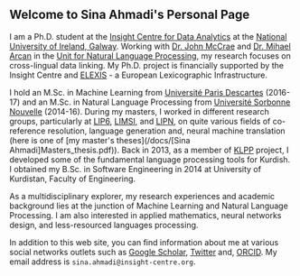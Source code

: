 ## Welcome to Sina Ahmadi's Personal Page

I am a Ph.D. student at the [Insight Centre for Data Analytics](https://www.insight-centre.org/) at the [National University of Ireland, Galway](http://www.nuigalway.ie/). Working with [Dr. John McCrae](https://john.mccr.ae/index) and [Dr. Mihael Arcan](https://nuig.insight-centre.org/unlp/people/members/mihael-arcan/) in the [Unit for Natural Language Processing](https://nuig.insight-centre.org/unlp/), my research focuses on cross-lingual data linking. My Ph.D. project is financially supported by the Insight Centre and [ELEXIS](https://elex.is/) - a European Lexicographic Infrastructure.

I hold an M.Sc. in Machine Learning from [Université Paris Descartes](http://www.mi.parisdescartes.fr/formations/master-informatique/specialite-intelligence-artificielle/) (2016-17) and an M.Sc. in Natural Language Processing from [Université Sorbonne Nouvelle](http://www.univ-paris3.fr/) (2014-16). During my masters, I worked in different research groups, particularly at [LIP6](https://www.lip6.fr/?LANG=en), [LIMSI](https://www.limsi.fr/en/), and [LIPN](http://lipn.univ-paris13.fr/en/), on quite various fields of co-reference resolution, language generation and, neural machine translation (here is one of [my master's theses](/docs/[Sina Ahmadi]Masters_thesis.pdf)). Back in 2013, as a member of [KLPP](http://eng.uok.ac.ir/esmaili/research/klpp/en/main.htm) project, I developed some of the fundamental language processing tools for Kurdish. I obtained my B.Sc. in Software Engineering in 2014 at University of Kurdistan, Faculty of Engineering.

As a multidisciplinary explorer, my research experiences and academic background lies at the junction of Machine Learning and Natural Language Processing. I am also interested in applied mathematics, neural networks design, and less-resourced languages processing.

In addition to this web site, you can find information about me at various social networks outlets such as [Google Scholar](https://scholar.google.fr/citations?user=adu3L94AAAAJ&hl=en), [Twitter](https://twitter.com/sina_ahm) and, [ORCID](http://orcid.org/0000-0001-7904-6551). My email address is `sina.ahmadi@insight-centre.org`.
